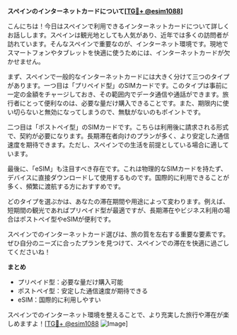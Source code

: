 **スペインのインターネットカードについて[[TG💪+ @esim1088](https://t.me/s/esim1088)]**

こんにちは！今日はスペインで利用できるインターネットカードについて詳しくお話しします。スペインは観光地としても人気があり、近年では多くの訪問者が訪れています。そんなスペインで重要なのが、インターネット環境です。現地でスマートフォンやタブレットを快適に使うためには、インターネットカードが欠かせません。

まず、スペインで一般的なインターネットカードには大きく分けて三つのタイプがあります。一つ目は「プリペイド型」のSIMカードです。このタイプは事前に一定の金額をチャージしておき、その範囲内でデータ通信や通話ができます。旅行者にとって便利なのは、必要な量だけ購入できることです。また、期限内に使い切らないと無効になってしまうので、無駄がないのもポイントです。

二つ目は「ポストペイ型」のSIMカードです。こちらは利用後に請求される形式で、契約が必要になります。長期滞在者向けのプランが多く、より安定した通信速度を期待できます。ただし、スペインでの生活を前提としている場合に適しています。

最後に、「eSIM」も注目すべき存在です。これは物理的なSIMカードを持たず、デバイスに直接ダウンロードして使用するものです。国際的に利用できることが多く、頻繁に渡航する方におすすめです。

どのタイプを選ぶかは、あなたの滞在期間や用途によって変わります。例えば、短期間の観光であればプリペイド型が最適ですが、長期滞在やビジネス利用の場合はポストペイ型やeSIMが便利です。

スペインでのインターネットカード選びは、旅の質を左右する重要な要素です。ぜひ自分のニーズに合ったプランを見つけて、スペインでの滞在を快適に過ごしてくださいね！

**まとめ**
- プリペイド型：必要な量だけ購入可能
- ポストペイ型：安定した通信速度が期待できる
- eSIM：国際的に利用しやすい

スペインでのインターネット環境を整えることで、より充実した旅行や滞在が楽しめますよ！[[TG💪+ @esim1088](https://t.me/s/esim1088) ![Image](https://i.postimg.cc/Y0z9fWf4/image.png)]